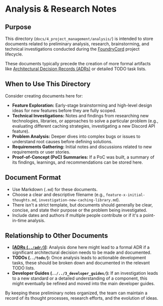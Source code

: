 # Analysis & Research Notes

## Purpose

This directory (`docs/4_project_management/analysis/`) is intended to store documents related to preliminary analysis, research, brainstorming, and technical investigations conducted during the [FoundryCord](docs/1_introduction/glossary.md#foundrycord) project lifecycle.

These documents typically precede the creation of more formal artifacts like [Architectural Decision Records (ADRs)](docs/1_introduction/glossary.md#adr-architectural-decision-record) or detailed TODO task lists.

## When to Use This Directory

Consider creating documents here for:

*   **Feature Exploration:** Early-stage brainstorming and high-level design ideas for new features before they are fully scoped.
*   **Technical Investigations:** Notes and findings from researching new technologies, libraries, or approaches to solve a particular problem (e.g., evaluating different caching strategies, investigating a new Discord API feature).
*   **Problem Analysis:** Deeper dives into complex bugs or issues to understand root causes before defining solutions.
*   **Requirements Gathering:** Initial notes and discussions related to new requirements or user stories.
*   **Proof-of-Concept (PoC) Summaries:** If a PoC was built, a summary of its findings, learnings, and recommendations can be stored here.

## Document Format

*   Use Markdown (`.md`) for these documents.
*   Choose a clear and descriptive filename (e.g., `feature-x-initial-thoughts.md`, `investigation-new-caching-library.md`).
*   There isn\'t a strict template, but documents should generally be clear, concise, and state their purpose or the problem being investigated.
*   Include dates and authors if multiple people contribute or if it\'s a point-in-time analysis.

## Relationship to Other Documents

*   **[[ADRs (`../adr/`)](docs/1_introduction/glossary.md#adr-architectural-decision-record)]**: Analysis done here might lead to a formal ADR if a significant architectural decision needs to be made and documented.
*   **TODOs (`../todo/`):** Once analysis leads to actionable development tasks, these should be broken down and documented in the relevant TODO lists.
*   **Developer Guides (`../../3_developer_guides/`):** If an investigation leads to a new standard or a detailed understanding of a component, this might eventually be refined and moved into the main developer guides.

By keeping these preliminary notes organized, the team can maintain a record of its thought processes, research efforts, and the evolution of ideas. 